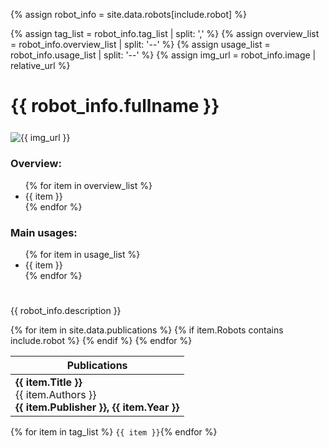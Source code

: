<!-- Parse the inputs -->
{% assign robot_info = site.data.robots[include.robot] %}

<!-- Parse robot infos -->
{% assign tag_list = robot_info.tag_list | split: ',' %}
{% assign overview_list = robot_info.overview_list | split: '--' %}
{% assign usage_list = robot_info.usage_list | split: '--' %}
{% assign img_url = robot_info.image | relative_url %}

# {{ robot_info.fullname }}

<div style="display: flex; flex-wrap: wrap; gap: 5%; margin-top: 5%; margin-bottom: 5%">
    <div style="flex: 1 1 300px; align-self: center">
        <img src="{{ img_url }}" alt="{{ img_url }}" style="object-fit: contain;">
    </div>
    <div style="flex: 1 1 300px; align-self: center">
        <h3>Overview:</h3>
        <ul>
            {% for item in overview_list %}
            <li>{{ item }}</li>
            {% endfor %}
        </ul>
        <h3>Main usages:</h3>
        <ul>
            {% for item in usage_list %}
            <li>{{ item }}</li>
            {% endfor %}
        </ul>
    </div>
</div>

{{ robot_info.description }}

<table>
<thead>
    <tr>
        <th>Publications</th>
    </tr>
</thead>
<tbody>
{% for item in site.data.publications %}
    <tr>
        {% if item.Robots contains include.robot %}
        <td> <strong>{{ item.Title }}</strong>
             <br/>
             {{ item.Authors }}
             <br/>
             <strong>{{ item.Publisher }}, {{ item.Year }}</strong>
        </td>
        {% endif %}
    </tr>
{% endfor %}
</tbody>
</table>


{% for item in tag_list %}
`{{ item }}`{% endfor %}